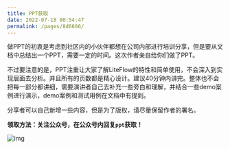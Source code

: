 ```yaml
---
title: PPT获取
date: 2022-07-18 00:54:47
permalink: /pages/8d6666/
---
```


做PPT的初衷是考虑到社区内的小伙伴都想在公司内部进行培训分享，但是要从文档中总结出一个PPT，需要一定的时间。这次作者亲自给你们做了PPT。

不过要注意的是，PPT注重让大家了解LiteFlow的特性和简单使用，不会深入到实现层面去分析。并且所有的页数都是精心设计。建议40分钟内讲完。整体也不会把每一部分都讲细，需要演讲者自己去补充一些旁白和理解，并结合一些demo案例进行演示，demo案例和测试用例在文档中有提到。

分享者可以自己新增一些内容，但是为了版权，请尽量保留作者的署名。

**领取方法：关注公众号，在公众号内回复`ppt`获取！**

![img](/img/offical-wx.jpg)